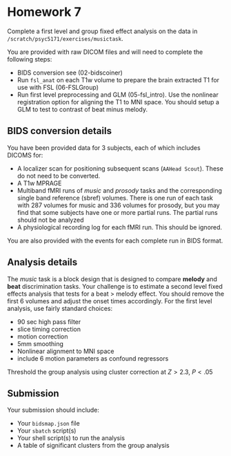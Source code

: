 # Homework 7

Complete a first level and group fixed effect analysis on the data in `/scratch/psyc5171/exercises/musictask`.

You are provided with raw DICOM files and will need to complete the following steps:

- BIDS conversion see (02-bidscoiner)
- Run `fsl_anat` on each T1w volume to prepare the brain extracted T1 for use with FSL (06-FSLGroup)
- Run first level preprocessing and GLM (05-fsl_intro). Use the nonlinear registration option for aligning the T1 to MNI space. You should setup a GLM to test to contrast of beat minus melody.

## BIDS conversion details

You have been provided data for 3 subjects, each of which includes DICOMS for:

- A localizer scan for positioning subsequent scans (`AAHead Scout`). These do not need to be converted.
- A T1w MPRAGE
- Multiband fMRI runs of *music* and *prosody* tasks and the corresponding single band reference (sbref) volumes. There is one run of each task with 287 volumes for music and 336 volumes for prosody, but you may find that some subjects have one or more partial runs. The partial runs should not be analyzed
- A physiological recording log for each fMRI run. This should be ignored.

You are also provided with the events for each complete run in BIDS format.

## Analysis details

The *music* task is a block design that is designed to compare **melody** and **beat** discrimination tasks. Your challenge is to estimate a second level fixed effects analysis that tests for a beat > melody effect. You should remove the first 6 volumes and adjust the onset times accordingly. For the first level analysis, use fairly standard choices:

- 90 sec high pass filter
- slice timing correction
- motion correction
- 5mm smoothing
- Nonlinear alignment to MNI space
- include 6 motion parameters as confound regressors

Threshold the group analysis using cluster correction at $Z>2.3$, $P<.05$

## Submission

Your submission should include:

- Your `bidsmap.json` file
- Your `sbatch` script(s)
- Your shell script(s) to run the analysis
- A table of significant clusters from the group analysis

